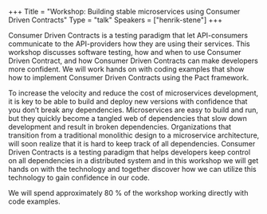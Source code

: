 +++
Title = "Workshop: Building stable microservices using Consumer Driven Contracts"
Type = "talk"
Speakers = ["henrik-stene"]
+++

Consumer Driven Contracts is a testing paradigm that let API-consumers communicate to the API-providers how they are using their services. This workshop discusses software testing, how and when to use Consumer Driven Contract, and how Consumer Driven Contracts can make developers more confident. We will work hands on with coding examples that show how to implement Consumer Driven Contracts using the Pact framework.

To increase the velocity and reduce the cost of microservices development, it is key to be able to build and deploy new versions with confidence that you don’t break any dependencies. Microservices are easy to build and run, but they quickly become a tangled web of dependencies that slow down development and result in broken dependencies. Organizations that transition from a traditional monolithic design to a microservice architecture, will soon realize that it is hard to keep track of all dependencies. Consumer Driven Contracts is a testing paradigm that helps developers keep control on all dependencies in a distributed system and in this workshop we will get hands on with the technology and together discover how we can utilize this technology to gain confidence in our code.

We will spend approximately 80 % of the workshop working directly with code examples.
